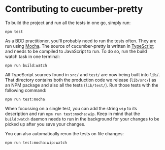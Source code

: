 # Contributing to cucumber-pretty

To build the project and run all the tests in one go, simply run:

    npm test

As a BDD practitioner, you'll probably need to run the tests often. They are run using [Mocha](https://mochajs.org/). The source of cucumber-pretty is written in [TypeScript](https://typescriptlang.org/) and needs to be compiled to JavaScript to run. To do so, run the build watch task in one terminal:

    npm run build:watch

All TypeScript sources found in `src/` and `test/` are now being built into `lib/`. That directory contains both the production code we release (`lib/src/`) as an NPM package and also all the tests (`lib/test/`). Run those tests with the following command:

    npm run test:mocha

When focussing on a single test, you can add the string `wip` to its description and run `npm run test:mocha:wip`. Keep in mind that the `build:watch` daemon needs to run in the background for your changes to be picked up after you save your changes.

You can also automatically rerun the tests on file changes:

    npm run test:mocha:wip:watch
